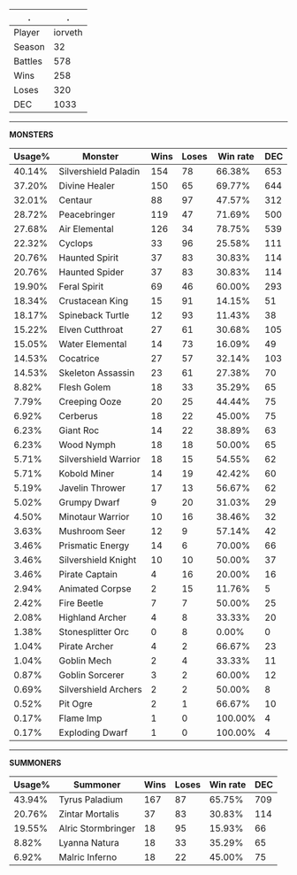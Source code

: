 .|.
|-|-
Player|iorveth
Season|32
Battles|578
Wins|258
Loses|320
DEC|1033

---
**MONSTERS**

Usage%|Monster|Wins|Loses|Win rate|DEC|
-|-|-|-|-|-|
40.14%|Silvershield Paladin|154|78|66.38%|653|
37.20%|Divine Healer|150|65|69.77%|644|
32.01%|Centaur|88|97|47.57%|312|
28.72%|Peacebringer|119|47|71.69%|500|
27.68%|Air Elemental|126|34|78.75%|539|
22.32%|Cyclops|33|96|25.58%|111|
20.76%|Haunted Spirit|37|83|30.83%|114|
20.76%|Haunted Spider|37|83|30.83%|114|
19.90%|Feral Spirit|69|46|60.00%|293|
18.34%|Crustacean King|15|91|14.15%|51|
18.17%|Spineback Turtle|12|93|11.43%|38|
15.22%|Elven Cutthroat|27|61|30.68%|105|
15.05%|Water Elemental|14|73|16.09%|49|
14.53%|Cocatrice|27|57|32.14%|103|
14.53%|Skeleton Assassin|23|61|27.38%|70|
8.82%|Flesh Golem|18|33|35.29%|65|
7.79%|Creeping Ooze|20|25|44.44%|75|
6.92%|Cerberus|18|22|45.00%|75|
6.23%|Giant Roc|14|22|38.89%|63|
6.23%|Wood Nymph|18|18|50.00%|65|
5.71%|Silvershield Warrior|18|15|54.55%|62|
5.71%|Kobold Miner|14|19|42.42%|60|
5.19%|Javelin Thrower|17|13|56.67%|62|
5.02%|Grumpy Dwarf|9|20|31.03%|29|
4.50%|Minotaur Warrior|10|16|38.46%|32|
3.63%|Mushroom Seer|12|9|57.14%|42|
3.46%|Prismatic Energy|14|6|70.00%|66|
3.46%|Silvershield Knight|10|10|50.00%|37|
3.46%|Pirate Captain|4|16|20.00%|16|
2.94%|Animated Corpse|2|15|11.76%|5|
2.42%|Fire Beetle|7|7|50.00%|25|
2.08%|Highland Archer|4|8|33.33%|20|
1.38%|Stonesplitter Orc|0|8|0.00%|0|
1.04%|Pirate Archer|4|2|66.67%|23|
1.04%|Goblin Mech|2|4|33.33%|11|
0.87%|Goblin Sorcerer|3|2|60.00%|12|
0.69%|Silvershield Archers|2|2|50.00%|8|
0.52%|Pit Ogre|2|1|66.67%|10|
0.17%|Flame Imp|1|0|100.00%|4|
0.17%|Exploding Dwarf|1|0|100.00%|4|

---
**SUMMONERS**

Usage%|Summoner|Wins|Loses|Win rate|DEC|
-|-|-|-|-|-|
43.94%|Tyrus Paladium|167|87|65.75%|709|
20.76%|Zintar Mortalis|37|83|30.83%|114|
19.55%|Alric Stormbringer|18|95|15.93%|66|
8.82%|Lyanna Natura|18|33|35.29%|65|
6.92%|Malric Inferno|18|22|45.00%|75|
